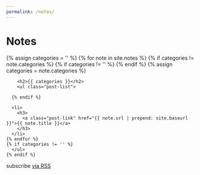 ```yaml
---
permalink: /notes/
---
```


<div class="home">
  <h1 class="page-heading">Notes</h1>
    {% assign categories = '' %}
    {% for note in site.notes %}
      {% if categories != note.categories %}
        {% if categories != '' %}
          </ul>
        {% endif %}
        {% assign categories = note.categories %}

        <h2>{{ categories }}</h2>
        <ul class="post-list">

      {% endif %}

      <li>
        <h3>
          <a class="post-link" href="{{ note.url | prepend: site.baseurl }}">{{ note.title }}</a>
        </h3>
      </li>
    {% endfor %}
    {% if categories != '' %}
      </ul>
    {% endif %}
  <p class="rss-subscribe">subscribe <a href="{{ "/feed.xml" | prepend: site.baseurl }}">via RSS</a></p>
</div>
